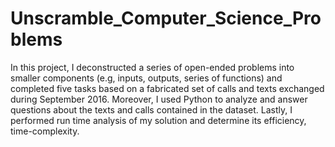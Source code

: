 # Unscramble_Computer_Science_Problems
In this project, I deconstructed a series of open-ended problems into smaller components (e.g, inputs, outputs, series of functions) and completed five tasks based on a fabricated set of calls and texts exchanged during September 2016. Moreover, I used Python to analyze and answer questions about the texts and calls contained in the dataset. Lastly, I performed run time analysis of my solution and determine its efficiency, time-complexity.
